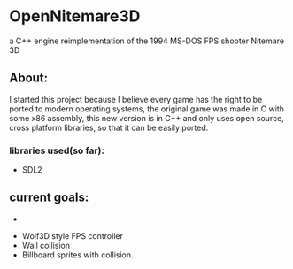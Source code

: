 # OpenNitemare3D
a C++ engine reimplementation of the 1994 MS-DOS FPS shooter Nitemare 3D

## About:
I started this project because I believe every game has the right to be ported to modern operating systems,
the original game was made in C with some x86 assembly, this new version is in C++ and only uses open source, cross platform libraries,
so that it can be easily ported.

### libraries used(so far):
* SDL2

## current goals:
* ~~~get original sprite files working with SDL2~~
* Wolf3D style FPS controller
* Wall collision 
* Billboard sprites with collision.



